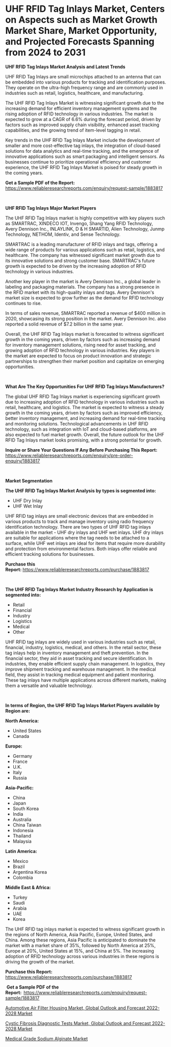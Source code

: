 <p><h1>UHF RFID Tag Inlays Market, Centers on Aspects such as Market Growth Market Share, Market Opportunity, and Projected Forecasts Spanning from 2024 to 2031</h1></p><p><strong>UHF RFID Tag Inlays Market Analysis and Latest Trends</strong></p>
<p><p>UHF RFID Tag Inlays are small microchips attached to an antenna that can be embedded into various products for tracking and identification purposes. They operate on the ultra-high frequency range and are commonly used in industries such as retail, logistics, healthcare, and manufacturing.</p><p>The UHF RFID Tag Inlays Market is witnessing significant growth due to the increasing demand for efficient inventory management systems and the rising adoption of RFID technology in various industries. The market is expected to grow at a CAGR of 6.6% during the forecast period, driven by factors such as improved supply chain visibility, enhanced asset tracking capabilities, and the growing trend of item-level tagging in retail.</p><p>Key trends in the UHF RFID Tag Inlays Market include the development of smaller and more cost-effective tag inlays, the integration of cloud-based solutions for data analytics and real-time tracking, and the emergence of innovative applications such as smart packaging and intelligent sensors. As businesses continue to prioritize operational efficiency and customer experience, the UHF RFID Tag Inlays Market is poised for steady growth in the coming years.</p></p>
<p><strong>Get a Sample PDF of the Report:&nbsp;</strong> <a href="https://www.reliableresearchreports.com/enquiry/request-sample/1883817">https://www.reliableresearchreports.com/enquiry/request-sample/1883817</a></p>
<p>&nbsp;</p>
<p><strong>UHF RFID Tag Inlays Major Market Players</strong></p>
<p><p>The UHF RFID Tag Inlays market is highly competitive with key players such as SMARTRAC, XINDECO IOT, Invengo, Shang Yang RFID Technology, Avery Dennison Inc., INLAYLINK, D & H SMARTID, Alien Technology, Junmp Technology, NETHOM, Identiv, and Sense Technology.</p><p>SMARTRAC is a leading manufacturer of RFID inlays and tags, offering a wide range of products for various applications such as retail, logistics, and healthcare. The company has witnessed significant market growth due to its innovative solutions and strong customer base. SMARTRAC's future growth is expected to be driven by the increasing adoption of RFID technology in various industries.</p><p>Another key player in the market is Avery Dennison Inc., a global leader in labeling and packaging materials. The company has a strong presence in the RFID market with its high-quality inlays and tags. Avery Dennison's market size is expected to grow further as the demand for RFID technology continues to rise.</p><p>In terms of sales revenue, SMARTRAC reported a revenue of $400 million in 2020, showcasing its strong position in the market. Avery Dennison Inc. also reported a solid revenue of $7.2 billion in the same year.</p><p>Overall, the UHF RFID Tag Inlays market is forecasted to witness significant growth in the coming years, driven by factors such as increasing demand for inventory management solutions, rising need for asset tracking, and growing adoption of RFID technology in various industries. Key players in the market are expected to focus on product innovation and strategic partnerships to strengthen their market position and capitalize on emerging opportunities.</p></p>
<p>&nbsp;</p>
<p><strong>What Are The Key Opportunities For UHF RFID Tag Inlays Manufacturers?</strong></p>
<p><p>The global UHF RFID Tag Inlays market is experiencing significant growth due to increasing adoption of RFID technology in various industries such as retail, healthcare, and logistics. The market is expected to witness a steady growth in the coming years, driven by factors such as improved efficiency, better inventory management, and increasing demand for real-time tracking and monitoring solutions. Technological advancements in UHF RFID technology, such as integration with IoT and cloud-based platforms, are also expected to fuel market growth. Overall, the future outlook for the UHF RFID Tag Inlays market looks promising, with a strong potential for growth.</p></p>
<p><strong>Inquire or Share Your Questions If Any Before Purchasing This Report:</strong> <a href="https://www.reliableresearchreports.com/enquiry/pre-order-enquiry/1883817">https://www.reliableresearchreports.com/enquiry/pre-order-enquiry/1883817</a></p>
<p>&nbsp;</p>
<p><strong>Market Segmentation</strong></p>
<p><strong>The UHF RFID Tag Inlays Market Analysis by types is segmented into:</strong></p>
<p><ul><li>UHF Dry Inlay</li><li>UHF Wet Inlay</li></ul></p>
<p><p>UHF RFID tag inlays are small electronic devices that are embedded in various products to track and manage inventory using radio frequency identification technology. There are two types of UHF RFID tag inlays available in the market - UHF dry inlays and UHF wet inlays. UHF dry inlays are suitable for applications where the tag needs to be attached to a surface, while UHF wet inlays are ideal for items that require more durability and protection from environmental factors. Both inlays offer reliable and efficient tracking solutions for businesses.</p></p>
<p><strong>Purchase this Report:&nbsp;</strong><a href="https://www.reliableresearchreports.com/purchase/1883817">https://www.reliableresearchreports.com/purchase/1883817</a></p>
<p>&nbsp;</p>
<p><strong>The UHF RFID Tag Inlays Market Industry Research by Application is segmented into:</strong></p>
<p><ul><li>Retail</li><li>Financial</li><li>Industry</li><li>Logistics</li><li>Medical</li><li>Other</li></ul></p>
<p><p>UHF RFID tag inlays are widely used in various industries such as retail, financial, industry, logistics, medical, and others. In the retail sector, these tag inlays help in inventory management and theft prevention. In the financial sector, they aid in asset tracking and secure identification. In industries, they enable efficient supply chain management. In logistics, they improve shipment tracking and warehouse management. In the medical field, they assist in tracking medical equipment and patient monitoring. These tag inlays have multiple applications across different markets, making them a versatile and valuable technology.</p></p>
<p>&nbsp;</p>
<p><strong>In terms of Region, the UHF RFID Tag Inlays Market Players available by Region are:</strong></p>
<p>
    <p> <strong> North America: </strong>
        <ul>
            <li>United States</li>
            <li>Canada</li>
        </ul>
        </p> 
    <p> <strong> Europe: </strong>
        <ul>
            <li>Germany</li>
            <li>France</li>
            <li>U.K.</li>
            <li>Italy</li>
            <li>Russia</li>
        </ul>
        </p> 
    <p> <strong> Asia-Pacific: </strong>
        <ul>
            <li>China</li>
            <li>Japan</li>
            <li>South Korea</li>
            <li>India</li>
            <li>Australia</li>
            <li>China Taiwan</li>
            <li>Indonesia</li>
            <li>Thailand</li>
            <li>Malaysia</li>
        </ul>
        </p> 
    <p> <strong> Latin America: </strong>
        <ul>
            <li>Mexico</li>
            <li>Brazil</li>
            <li>Argentina Korea</li>
            <li>Colombia</li>
        </ul>
        </p> 
    <p> <strong> Middle East & Africa: </strong>
        <ul>
            <li>Turkey</li>
            <li>Saudi</li>
            <li>Arabia</li>
            <li>UAE</li>
            <li>Korea</li>
        </ul>
    </p>
    </p>
<p><p>The UHF RFID tag inlays market is expected to witness significant growth in the regions of North America, Asia Pacific, Europe, United States, and China. Among these regions, Asia Pacific is anticipated to dominate the market with a market share of 35%, followed by North America at 25%, Europe at 20%, United States at 15%, and China at 5%. The increasing adoption of RFID technology across various industries in these regions is driving the growth of the market.</p></p>
<p><strong>Purchase this Report: </strong><a href="https://www.reliableresearchreports.com/purchase/1883817">https://www.reliableresearchreports.com/purchase/1883817</a></p>
<p>&nbsp;<strong>Get a Sample PDF of the Report:&nbsp;&nbsp;</strong><a href="https://www.reliableresearchreports.com/enquiry/request-sample/1883817">https://www.reliableresearchreports.com/enquiry/request-sample/1883817</a></p>
<p><strong></strong></p>
<p><p><a href="https://www.linkedin.com/pulse/automotive-air-filter-housing-market-global-outlook-a520c?trackingId=qwjUfk7TFTjKjia9bOdkVw%3D%3D">Automotive Air Filter Housing Market, Global Outlook and Forecast 2022-2028 Market</a></p><p><a href="https://www.linkedin.com/pulse/cystic-fibrosis-diagnostic-tests-market-global-outlook-jfvpc?trackingId=PUzohKSQ2uxkFU94DRuWwA%3D%3D">Cystic Fibrosis Diagnostic Tests Market, Global Outlook and Forecast 2022-2028 Market</a></p><p><a href="https://www.linkedin.com/pulse/medical-grade-sodium-alginate-market-analysis-size-global-qrs0c?trackingId=8DMtx5buXzX4E6HOVgv%2F5w%3D%3D">Medical Grade Sodium Alginate Market</a></p></p>